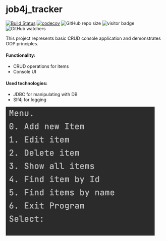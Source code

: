 # job4j_tracker
[![Build Status](https://app.travis-ci.com/Krasobas/job4j_tracker_app.svg?branch=master)](https://app.travis-ci.com/Krasobas/job4j_tracker_app)
[![codecov](https://codecov.io/gh/Krasobas/job4j_tracker_app/branch/master/graph/badge.svg?token=1TSU4LEM32)](https://codecov.io/gh/Krasobas/job4j_tracker_app)
![GitHub repo size](https://img.shields.io/github/repo-size/Krasobas/job4j_tracker_app)
![visitor badge](https://visitor-badge.glitch.me/badge?page_id=krasobas.job4j_tracker_app&left_text=Repository%20views)
![GitHub watchers](https://img.shields.io/github/watchers/krasobas/job4j_tracker_app?style=social)


This project represents basic CRUD console application and demonstrates OOP principles.

#### Functionality:
- CRUD operations for items
- Console UI

#### Used technologies:
- JDBC for manipulating with DB
- Slf4j for logging

![img](./images/img.png)
